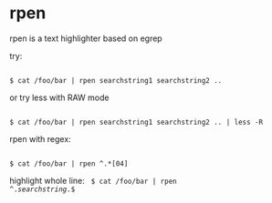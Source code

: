rpen
====

rpen is a text highlighter based on egrep

try:

<code>
$ cat /foo/bar | rpen searchstring1 searchstring2 .. 
</code>

or try less with RAW mode

<code>
$ cat /foo/bar | rpen searchstring1 searchstring2 .. | less -R 
</code>

rpen with regex:

<code>
$ cat /foo/bar | rpen ^.*[04]
</code>

highlight whole line:
<code>
$ cat /foo/bar | rpen ^.*searchstring*.$
</code>
